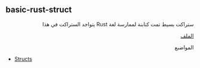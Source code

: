 ## basic-rust-struct

<div dir="rtl">
 ستراكت بسيط تمت كتابنة لممارسة لغة Rust  يتواجد الستراكت في هذا 

[الملف](https://github.com/Awiteb/basic-rust-struct/blob/master/src/main.rs)
<br>

المواضبع
<div dir="ltr">

* [Structs](https://doc.rust-lang.org/book/ch05-01-defining-structs.html)